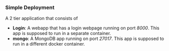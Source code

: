 ### Simple Deployment

A 2 tier application that consists of
- **Login**: A webapp that has a login webpage running on port _8000_. This app is supposed to run in a separate container.
- **mongo**: A MongoDB app running on port _27017_. This app is supposed to run in a different docker container.